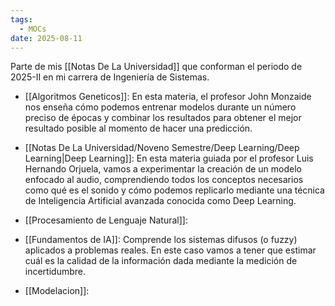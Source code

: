 ```yaml
---
tags:
  - MOCs
date: 2025-08-11
---
```

Parte de mis [[Notas De La Universidad]] que conforman el periodo de 2025-II en mi carrera de Ingeniería de Sistemas.

- [[Algoritmos Geneticos]]: En esta materia, el profesor John Monzaide nos enseña cómo podemos entrenar modelos durante un número preciso de épocas y combinar los resultados para obtener el mejor resultado posible al momento de hacer una predicción.
  
- [[Notas De La Universidad/Noveno Semestre/Deep Learning/Deep Learning|Deep Learning]]: En esta materia guiada por el profesor Luis Hernando Orjuela, vamos a experimentar la creación de un modelo enfocado al audio, comprendiendo todos los conceptos necesarios como qué es el sonido y cómo podemos replicarlo mediante una técnica de Inteligencia Artificial avanzada conocida como Deep Learning.

- [[Procesamiento de Lenguaje Natural]]:

- [[Fundamentos de IA]]: Comprende los sistemas difusos (o fuzzy) aplicados a problemas reales. En este caso vamos a tener que estimar cuál es la calidad de la información dada mediante la medición de incertidumbre.

- [[Modelacion]]: 